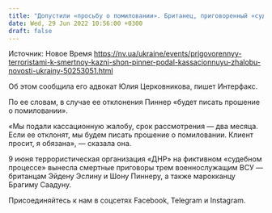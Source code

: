 ```yaml
---
title: "Допустили «просьбу о помиловании». Британец, приговоренный «судом ДНР» к смертной казни, подал «кассационную жалобу» — адвокат"
date: Wed, 29 Jun 2022 10:56:00 +0300
draft: false
---
```

Источник: Новое Время https://nv.ua/ukraine/events/prigovorennyy-terroristami-k-smertnoy-kazni-shon-pinner-podal-kassacionnuyu-zhalobu-novosti-ukrainy-50253051.html


Об этом сообщила его адвокат Юлия Церковникова, пишет Интерфакс.

По ее словам, в случае ее отклонения Пиннер «будет писать прошение о помиловании».

«Мы подали кассационную жалобу, срок рассмотрения — два месяца. Если ее отклонят, мы будем писать прошение о помиловании. Клиент просит, я обязана», — сказала она.

9 июня террористическая организация «ДНР» на фиктивном «судебном процессе» вынесла смертные приговоры трем военнослужащим ВСУ — британцам Эйдену Эслину и Шону Пиннеру, а также марокканцу Брагиму Саадуну.

Присоединяйтесь к нам в соцсетях Facebook, Telegram и Instagram.

